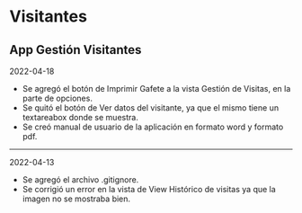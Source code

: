 # Visitantes
App Gestión Visitantes
----------------------------------------------------------------------------------------------------------------------
2022-04-18
- Se agregó el botón de Imprimir Gafete a la vista Gestión de Visitas, en la parte de opciones.
- Se quitó el botón de Ver datos del visitante, ya que el mismo tiene un textareabox donde se muestra.
- Se creó manual de usuario de la aplicación en formato word y formato pdf.
----------------------------------------------------------------------------------------------------------------------
2022-04-13
- Se agregó el archivo .gitignore.
- Se corrigió un error en la vista de View Histórico de visitas ya que la imagen no se mostraba bien.
